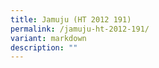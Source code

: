 ```yaml
---
title: Jamuju (HT 2012 191)
permalink: /jamuju-ht-2012-191/
variant: markdown
description: ""
---
```

